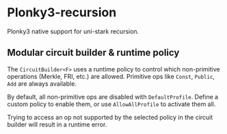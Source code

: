 # Plonky3-recursion
Plonky3 native support for uni-stark recursion.

## Modular circuit builder & runtime policy

The `CircuitBuilder<F>` uses a runtime policy to control which non-primitive operations (Merkle, FRI, etc.) are allowed. Primitive ops like `Const`, `Public`, `Add` are always available.

By default, all non-primitive ops are disabled with `DefaultProfile`.
Define a custom policy to enable them, or use `AllowAllProfile` to activate them all.

Trying to access an op not supported by the selected policy in the circuit builder will result in a runtime error.
